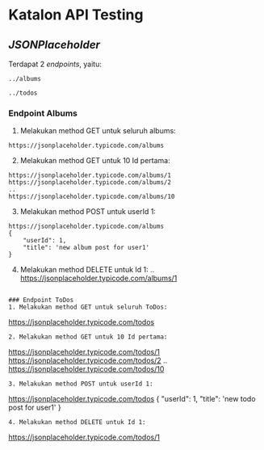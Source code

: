 # Katalon API Testing
## _JSONPlaceholder_

Terdapat 2 _endpoints_, yaitu:
```
../albums
```
```
../todos
```
### Endpoint Albums
1. Melakukan method GET untuk seluruh albums: 
```
https://jsonplaceholder.typicode.com/albums
```
2. Melakukan method GET untuk 10 Id pertama: 
 ```
https://jsonplaceholder.typicode.com/albums/1
https://jsonplaceholder.typicode.com/albums/2
..
https://jsonplaceholder.typicode.com/albums/10
```
3. Melakukan method POST untuk userId 1: 
```
https://jsonplaceholder.typicode.com/albums
{
    "userId": 1,
    "title": 'new album post for user1'
}
```
4. Melakukan method DELETE untuk Id 1:
..
https://jsonplaceholder.typicode.com/albums/1
```

### Endpoint ToDos
1. Melakukan method GET untuk seluruh ToDos: 
```
https://jsonplaceholder.typicode.com/todos
```
2. Melakukan method GET untuk 10 Id pertama: 
 ```
https://jsonplaceholder.typicode.com/todos/1
https://jsonplaceholder.typicode.com/todos/2
..
https://jsonplaceholder.typicode.com/todos/10
```
3. Melakukan method POST untuk userId 1: 
```
https://jsonplaceholder.typicode.com/todos
{
    "userId": 1,
    "title": 'new todo post for user1'
}
```
4. Melakukan method DELETE untuk Id 1:
```
https://jsonplaceholder.typicode.com/todos/1
```
